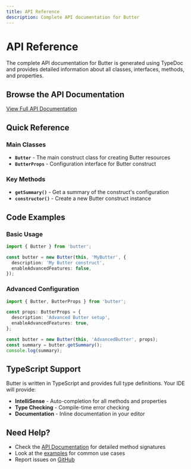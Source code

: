 ```yaml
---
title: API Reference
description: Complete API documentation for Butter
---
```


# API Reference

The complete API documentation for Butter is generated using TypeDoc and provides detailed information about all classes, interfaces, methods, and properties.

## Browse the API Documentation

<div style={{textAlign: 'center', margin: '2rem 0'}}>
  <a 
    href="/butter/docs/api" 
    className="button button--primary button--lg"
  >
    View Full API Documentation
  </a>
</div>

## Quick Reference

### Main Classes

- **`Butter`** - The main construct class for creating Butter resources
- **`ButterProps`** - Configuration interface for Butter construct

### Key Methods

- **`getSummary()`** - Get a summary of the construct's configuration
- **`constructor()`** - Create a new Butter construct instance

## Code Examples

### Basic Usage

```typescript
import { Butter } from 'butter';

const butter = new Butter(this, 'MyButter', {
  description: 'My Butter construct',
  enableAdvancedFeatures: false,
});
```

### Advanced Configuration

```typescript
import { Butter, ButterProps } from 'butter';

const props: ButterProps = {
  description: 'Advanced Butter setup',
  enableAdvancedFeatures: true,
};

const butter = new Butter(this, 'AdvancedButter', props);
const summary = butter.getSummary();
console.log(summary);
```

## TypeScript Support

Butter is written in TypeScript and provides full type definitions. Your IDE will provide:

- **IntelliSense** - Auto-completion for all methods and properties
- **Type Checking** - Compile-time error checking
- **Documentation** - Inline documentation in your editor

## Need Help?

- Check the [API Documentation](/butter/docs/api) for detailed method signatures
- Look at the [examples](/docs/examples) for common use cases
- Report issues on [GitHub](https://github.com/your-username/butter/issues)
